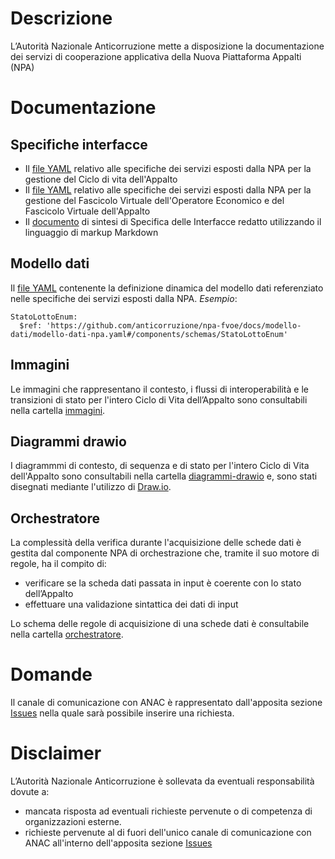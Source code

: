 # Descrizione
L’Autorità Nazionale Anticorruzione mette a disposizione la documentazione dei servizi di cooperazione applicativa della Nuova Piattaforma Appalti (NPA)

# Documentazione
## Specifiche interfacce
 - Il [file YAML](/npa-fvoe/docs/specifiche-interfacce/specifiche-servizi-appalto.yaml) relativo alle specifiche dei servizi esposti dalla NPA per la gestione del Ciclo di vita dell'Appalto
 - Il [file YAML](/npa-fvoe/docs/specifiche-interfacce/specifiche-servizi-fvoe-fva.yaml) relativo alle specifiche dei servizi esposti dalla NPA per la gestione del Fascicolo Virtuale dell'Operatore Economico e del Fascicolo Virtuale dell'Appalto
 - Il [documento](/npa-fvoe/docs/specifiche-interfacce/documento-specifiche-servizi-npa.md) di sintesi di Specifica delle Interfacce redatto utilizzando il linguaggio di markup Markdown

## Modello dati
Il [file YAML](/npa-fvoe/docs/modello-dati/modello-dati-npa.yaml) contenente la definizione dinamica del modello dati referenziato nelle specifiche dei servizi esposti dalla NPA. *Esempio*:
 ```shell
 StatoLottoEnum:
   $ref: 'https://github.com/anticorruzione/npa-fvoe/docs/modello-dati/modello-dati-npa.yaml#/components/schemas/StatoLottoEnum'
 ```

## Immagini
Le immagini che rappresentano il contesto, i flussi di interoperabilità e le transizioni di stato per l'intero Ciclo di Vita dell’Appalto sono
consultabili nella cartella [immagini](/npa-fvoe/docs/immagini/).

## Diagrammi drawio
I diagrammmi di contesto, di sequenza e di stato per l'intero Ciclo di Vita dell'Appalto sono consultabili nella cartella [diagrammi-drawio](/npa-fvoe/docs/diagrammi-drawio/) e, sono stati disegnati mediante l'utilizzo di [Draw.io](https://www.draw.io/).

## Orchestratore
La complessità della verifica durante l'acquisizione delle schede dati è gestita dal componente NPA di orchestrazione che, tramite il suo motore di regole, ha il compito di:
- verificare se la scheda dati passata in input è coerente con lo stato dell’Appalto
- effettuare una validazione sintattica dei dati di input

Lo schema delle regole di acquisizione di una schede dati è consultabile nella cartella [orchestratore](/npa-fvoe/docs/orchestratore/).

# Domande
Il canale di comunicazione con ANAC è rappresentato dall'apposita sezione [Issues](https://github.com/domaltomare/YAML/issues) nella quale sarà possibile inserire una richiesta.

# Disclaimer
L’Autorità Nazionale Anticorruzione è sollevata da eventuali responsabilità dovute a:
- mancata risposta ad eventuali richieste pervenute o di competenza di organizzazioni esterne.
- richieste pervenute al di fuori dell'unico canale di comunicazione con ANAC all'interno dell'apposita sezione [Issues](https://github.com/domaltomare/YAML/issues)
